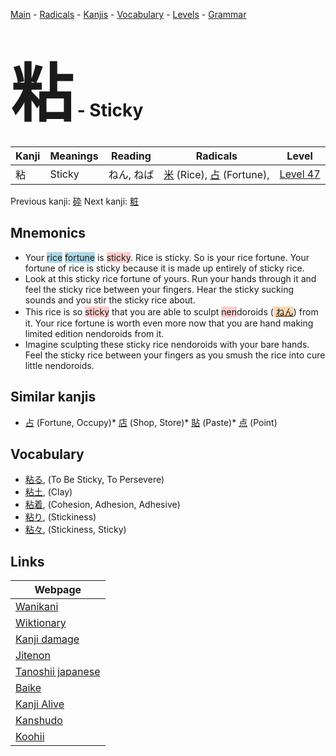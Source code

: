 <style> bigfont {font-size: 100px}</style>
[Main](../index.md) -
[Radicals](../radicals.md) -
[Kanjis](../kanjis.md) -
[Vocabulary](../vocabulary.md) -
[Levels](../levels.md) -
[Grammar](../grammar.md)
# <bigfont> 粘</bigfont> - Sticky 

| Kanji | Meanings | Reading | Radicals | Level |
| --- | --- | --- | --- | --- |
| 粘 | Sticky | ねん, ねば | [米](../radicals/米.md) (Rice), [占](../radicals/占.md) (Fortune),  | [Level 47](../levels/wk_level47.md) |

Previous kanji: [砕](砕.md) Next kanji: [粧](粧.md) 

## Mnemonics
 * Your <span style="background-color:#ADD8E6"> rice</span> <span style="background-color:#ADD8E6"> fortune</span> is <span style="background-color:#ffcccb"> sticky</span>. Rice is sticky. So is your rice fortune. Your fortune of rice is sticky because it is made up entirely of sticky rice.
* Look at this sticky rice fortune of yours. Run your hands through it and feel the sticky rice between your fingers. Hear the sticky sucking sounds and you stir the sticky rice about.
* This rice is so <span style="background-color:#ffcccb"> sticky</span> that you are able to sculpt <span style="background-color:#ffcccb"> nen</span>doroids (<span style="background-color:#fed8b1"> [ねん](https://jisho.org/search/ねん)</span>) from it. Your rice fortune is worth even more now that you are hand making limited edition nendoroids from it.
* Imagine sculpting these sticky rice nendoroids with your bare hands. Feel the sticky rice between your fingers as you smush the rice into cure little nendoroids.


## Similar kanjis
 * [占](占.md) (Fortune, Occupy)* [店](店.md) (Shop, Store)* [貼](貼.md) (Paste)* [点](点.md) (Point)


## Vocabulary
 * [粘る](../vocabulary/粘.md), (To Be Sticky, To Persevere)
* [粘土](../vocabulary/粘.md), (Clay)
* [粘着](../vocabulary/粘.md), (Cohesion, Adhesion, Adhesive)
* [粘り](../vocabulary/粘.md), (Stickiness)
* [粘々](../vocabulary/粘.md), (Stickiness, Sticky)



## Links 

| Webpage |
| --- |
| [Wanikani          ](https://www.wanikani.com/kanji/粘) |
| [Wiktionary        ](https://en.wiktionary.org/wiki/粘) |
| [Kanji damage      ](http://www.kanjidamage.com/kanji/search?utf8=✓&q=粘) |
| [Jitenon           ](https://jitenon.com/kanji/粘) |
| [Tanoshii japanese ](https://www.tanoshiijapanese.com/dictionary/kanji.cfm?k=粘) |
| [Baike             ](https://baike.baidu.com/item/粘) |
| [Kanji Alive       ](https://app.kanjialive.com/粘) |
| [Kanshudo          ](https://www.kanshudo.com/searchmn?q=粘) |
| [Koohii            ](https://kanji.koohii.com/study/kanji/粘) |
